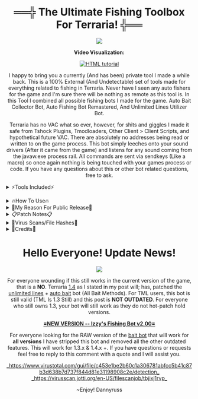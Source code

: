 <h1 align="center">
  ══╬ The Ultimate Fishing Toolbox For Terraria! ╬══
</h1>

<p align="center">
  <img src="https://user-images.githubusercontent.com/33048298/218590074-8a03de06-41a8-451f-ae7c-921cf43a0b7a.jpeg" />
</p>

<p align="center">
  <b>Video Visualization:</b>
</p>
<p align="center">
  <a href="https://www.youtube.com/watch?v=ph9UmJ7JQ9s"><img src="https://user-images.githubusercontent.com/33048298/218596691-e6d9133d-c199-4dfd-be53-6383b6468727.png" alt="HTML tutorial"></a>
</p>

<p align="center">
I happy to bring you a currently (And has been) private tool I made a while back. This is a 100% External (And Undetectable) set of tools made for everything related to fishing in Terraria. Never have I seen any auto fishers for the game and I'm sure there will be nothing as remote as this tool is. In this Tool I combined all possible fishing bots I made for the game. Auto Bait Collector Bot, Auto Fishing Bot Remastered, And Unlimited Lines Utilizer Bot.
</p><p align="center">
Terraria has no VAC what so ever, however, for shits and giggles I made it safe from Tshock Plugins, Tmodloaders, Other Client > Client Scripts, and hypothetical future VAC. There are absolutely no addresses being read or written to on the game process. This bot simply leeches onto your sound drivers (After it came from the game) and listens for any sound coming from the javaw.exe process rail. All commands are sent via sendkeys (Like a macro) so once again nothing is being touched with your games process or code. If you have any questions about this or other bot related questions, free to ask.
</p>

<details><summary>⚡Tools Included⚡</summary>
<p></p>
<b>Fishing Bot:</b> Based on my recent minecraft fishing bot I publicly released. This will Auto-Fish 100% by it's self for you. It listens into the Terraria process handle and waits for a fish to "Bite" the line before pulling it in. When it does, It will recast, Repeat, Exc. This has been 100% re-coded and revamped to be the most user friendly. This also has a functional timer for your youtubers!

<b>Unlimited Lines Bot:</b> Based on my already released Fishing Glitch Utilizer. Allows you to throw unlimited lines at Ludicrous speeds. This was Re-coded and Changed Languages to bring the best experience! Using Terraria's process data, It gathers game coordinates and alongside a algorithm, auto picks your item slots, exc. No more having to manually locate stuff!

<b>Bait Bot:</b> A brand new bot that allows for intensive overnight (Or In General) bait catching. Has two different modes for your choosing. Put your flower boots to use once and for all, Dryad Approved!

<b>Custom Timers:</b> For the <i>Fishing Bot</i> I added a custom timer for stopping the bot. This timer can be set up to 99 Days! Great tool for Youtubers who do 10h fishing trips! An Infinite stack mod from TmodLoader will help! The <i>Unlimited Lines Bot</i> has a custom pull function that allows you to pull the lines in after a <u>x</u> amount of throws. This gathers fish SUPER fast!
</details>
<p></p>

<details><summary>🔥How To Use🔥</summary>
<p></p>
<details><summary>Fishing Bot:</summary>
<p></p><b>How to use:</b>
<p></p><ul>
<li>Load in your world</li>
<li>In <b>Volume</b> settings - Turn <u>Music</u> & <u>Ambient</u> sounds off.</li>
<li>Find a quite spot to fish at.</li>
<li>Have fishing rod selected, Press "Start Bot"</li>
</ul><p></p>
<b>Settings:</b>
The Sound VU Sensitivity is basically self explanatory but essentially its how loud your game has to get before pulling the rod in. I added a VU Level Capture at the bottom right. This can be used to find how loud your "Fish" is when it bites. Simply press, find highest value, add to VU Sensitivity.
</details>
  
<details><summary>Unlimited Lines Bot:</summary>
<p></p><b>How to use:</b>
<p></p><ul>
<li>Load in your world</li>
<li>Put a large stack-able item in your hotbar slot one.</li>
<li>Put a fishing rod of your desire in the hotbar slot two. </li>
<li>Have fishing rod selected, Press "Start Bot"</li>
</ul><p></p>
<b>Settings:</b>
There us a pull lines option for if you want to pull in all the lines after <u>x</u> amount of throws. Very useful for super mass fishing. Very quick way to farm quest fish!
</details>

<details><summary>Bait Bot:</summary>
<p></p><b>How to use:</b>
<p></p><ul>
<li>Load in your world</li>
<li>Put a Flaregun in your hotbar slot one. </li>
<li>Put a Bug-Net of your desire in the hotbar slot two.</li>
<li>Press "Start Bot"</li>
</ul><p></p>
<b>Settings:</b>
Select your desired bait catching method. The <b>Flaregun + Flowerboots</b> method is the fastest method but requires Flares. The <b>GoldenNet + Flowerboots</b> method is slower but unlimited. If using Flaregun Method, you can select a custom amount of flares to shoot on the ground.
</details></details>

<details><summary>🗽My Reason For Public Release🗽</summary>
<p></p>
My main goal was to release it at 1.4. however; I'm afraid when 1.4 drops, They will patch the infinite fishing line glitch, And thus loosing allot of possible attraction it would otherwise have gotten. Already know people are begging me to sell, even for large amounts of money, however I decided to decline them all and release it for free, hope y'all enjoy.
</details>

<details><summary>📋Patch Notes📋</summary>
  
```javascript
Changes since version V. 1.0.0.0
 - First alpha
 - Completely re-coded in C#
 - Fixed sound capturing
 - Added VU sensitivity
 - Added VU capture
 - Fixed Script bugs

Changes since version V. 1.1.2.0
 - Fixed crash with GUI
 - Fixed crash with negative integer
 - Added custom Wait values

Changes since version V. 1.1.5.0
 - Added Bot Stats
 - Fixed VU cap
 - Fixed bugs

Changes since version V. 1.1.6.0
 - Tweaked VU accuracy
 - Fixed Issues with double line.
 - Removed hotbar scrolling

Changes since version V. 1.1.8.0
 - Adjusted Wait Values
 - First Beta -- Fishing Bot

Changes since version V. 1.2.0.0
 - Fixed crash with closing
 - Fixed loop related to VU Sensitivity
 - Fixed Wait Values
 - Fixed a Serious Crash

Changes since version V. 1.2.2.0
 - Added Unlimited Lines
 - Removed Manual Selection
 - Added process latch handle

Changes since version V. 1.2.4.0
 - Fixed serious crash Bug
 - Added auto coordinate capture
 - Second Alpha

Changes since version V. 1.2.8.0
 - Added algorithm for coordinates
 - Fixed offsets
 - Fixed scrolling
 
Changes since version V. 1.3.0.0
 - Added Custom Speed
 - Fixed Unlimited-Line Bot Stats
 - First beta
 
Changes since version V. 1.3.2.0
 - Fixed crash
 - Tweaked math
 - Fixed Frame Capture
 - Fixed Game-Close Crash
 
Changes since version V. 1.3.5.0
 - Added Bait Bot
 - Added Flaregun Method
 - Added Custom Flares

Changes since version V. 1.3.7.0
 - Fixed Custom Flares
 - Fixed Startup Bug
 - Fixed endless loop bug
 - Added Golden Net Method

Changes since version V. 1.3.9.0
 - Custom Fishing Time Added
 - Custom Pull Time Added
 - Fixed Major Sendkeys Error
 - Fixed major bugs
 - Cleaned some code
 - Cleaned GUI
 
Changes since version V. 1.4.0.0
 - Fixed minor bugs
 - Fixed typos
 - Fixed Issue with Fishing-Bot Bot Stats
```
</details>

<details><summary>💉Virus Scans/File Hashes💉</summary>
<p></p>
<b>Izzy's Ultimate Fishing Toolkit v1.40.exe</b>
<p></p><ul>
<li><a href="https://virusscan.jotti.org/en-US/filescanjob/y8b979ervs">jotti</a></li>
<li><a href="https://www.virustotal.com/gui/file-analysis/NjMzNGNmNmRmNGM4ODYyZDgwMjkyYTk3MTM4MjYyYmQ6MTU3MTc2NDgzNg==/detection">virustotal</a></li>
</ul><p></p>
Izzy's Ultimate Fishing Toolkit v1.40.exe - <u>SHA1:</u> D47B9FFD04F4CEBBD113E04F7B7637CAA9C1D5B2
</details>

<details><summary>💾Credits💾</summary>
<p></p><ul>
<li><a href="https://github.com/RussDev7">RussDev7</a> - <b>[Code & Design]</b></li>
<li><a href="https://steamcommunity.com/profiles/76561198225062332/">Coleyohley!</a> - <b>[Beta Tester]</b></li>
</ul></details>

<h1 align="center">
  Hello Everyone! Update News!
</h1>

<p align="center">
  <img src="https://user-images.githubusercontent.com/33048298/218598600-4faf7244-275f-4a08-92a9-e59585bf2a24.png" />
</p>

<p align="center">
For everyone wounding if this still works in the current version of the game, that is a <b>NO</b>. Terraria <u>1.4</u> as I stated in my post will; has, patched the <u>unlimited lines</u> + <u>auto bait</u> bot (All Bait Methods). For TML users, this bot is still valid (TML Is 1.3 Still) and this post is <b>NOT OUTDATED</b>. For everyone who still owns 1.3, your bot will still work as they do not hot-patch hold versions.
</p>

<p align="center">
  <b><u>=NEW VERSION -- Izzy's Fishing Bot v2.00=</u></b>
</p>

<p align="center">
For everyone looking for the RAW version of the <u>bait bot</u> that will work for <b></u>all versions</u></b> I have stripped this bot and removed all the other </i>outdated</i> features. This will work for 1.3.x & 1.4.x +. If you have questions or requests feel free to reply to this comment with a quote and I will assist you. 
</p>

<p align="center">
<a href="https://www.virustotal.com/gui/file/c453e1be2b60c1a306781abfcc5b41c87b3d638b7d737f844d81e31198908c2e/detection">_https://www.virustotal.com/gui/file/c453e1be2b60c1a306781abfcc5b41c87b3d638b7d737f844d81e31198908c2e/detection_</a>
<a href="https://virusscan.jotti.org/en-US/filescanjob/tbjixj1rvp">_https://virusscan.jotti.org/en-US/filescanjob/tbjixj1rvp_</a>
</p>
<p align="center">
~Enjoy! Dannyruss
</p>
